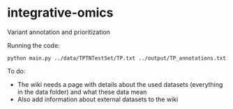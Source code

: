 # integrative-omics
Variant annotation and prioritization

Running the code:

```
python main.py ../data/TPTNTestSet/TP.txt ../output/TP_annotations.txt
```


To do:

- The wiki needs a page with details about the used datasets (everything in the data folder) and what these data mean
- Also add information about external datasets to the wiki

